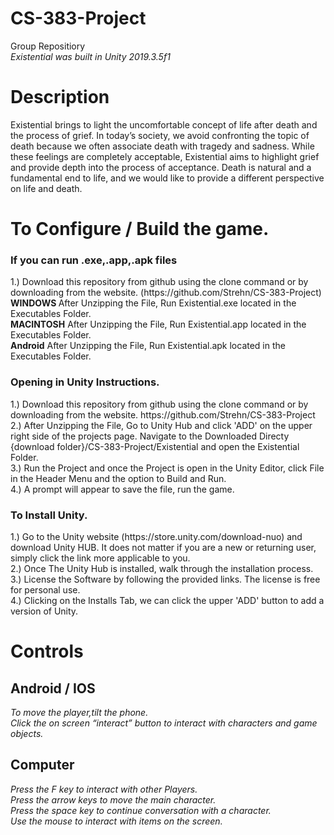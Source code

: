 # CS-383-Project
Group Repositiory
</br>
<i>Existential was built in Unity 2019.3.5f1</i>

<html>
<body>
<h1>Description</h1>
</h3>Existential brings to light the uncomfortable concept of life after death and the process of grief. In today’s society, we avoid confronting the topic of death because we often associate death with tragedy and sadness. While these feelings are completely acceptable, Existential aims to highlight grief and provide depth into the process of acceptance. Death is natural and a fundamental end to life, and we would like to provide a different perspective on life and death.</h3>

<h1>To Configure / Build the game.</h1>

<h3>If you can run .exe,.app,.apk files </h3>
 1.) Download this repository from github using the clone command or by downloading from the website. (https://github.com/Strehn/CS-383-Project)
   </br> 
    <b>WINDOWS </b> After Unzipping the File, Run Existential.exe located in the Executables Folder.
    </br>
    <b>MACINTOSH</b> After Unzipping the File, Run Existential.app located in the Executables Folder.
    </br> 
    <b>Android</b> After Unzipping the File, Run Existential.apk located in the Executables Folder.
    </br> 
   
<h3>Opening in Unity Instructions.</h3>
  1.) Download this repository from github using the clone command or by downloading from the website. https://github.com/Strehn/CS-383-Project
   </br> 
  2.) After Unzipping the File, Go to Unity Hub and click 'ADD' on the upper right side of the projects page. Navigate to the Downloaded Directy {download folder}/CS-383-Project/Existential and open the Existential Folder.
      </br> 
  3.) Run the Project and once the Project is open in the Unity Editor, click File in the Header Menu and the option to Build and Run.
     </br> 
  4.) A prompt will appear to save the file, run the game. 
   </br> 

<h3>To Install Unity.</h3>
  1.) Go to the Unity website (https://store.unity.com/download-nuo) and download Unity HUB. It does not matter if you are a new or returning user, simply click       the link more applicable to you. 
   </br> 
  2.) Once The Unity Hub is installed, walk through the installation process. 
     </br> 
  3.) License the Software by following the provided links. The license is free for personal use.
    </br> 
  4.) Clicking on the Installs Tab, we can click the upper 'ADD' button to add a version of Unity.

<h1>Controls</h1>
<h2>Android / IOS</h2>
<i> To move the player,tilt the phone.</i>
</br> 
<i> Click the on screen “interact” button to interact with characters and game objects.</i>

<h2>Computer</h2>
<i>Press the F key to interact with other Players.</i>
</br> 
<i>Press the arrow keys to move the main character.</i>
</br> 
<i>Press the space key to continue conversation with a character.</i>
</br> 
<i>Use the mouse to interact with items on the screen.</i>
</body>
</html>
